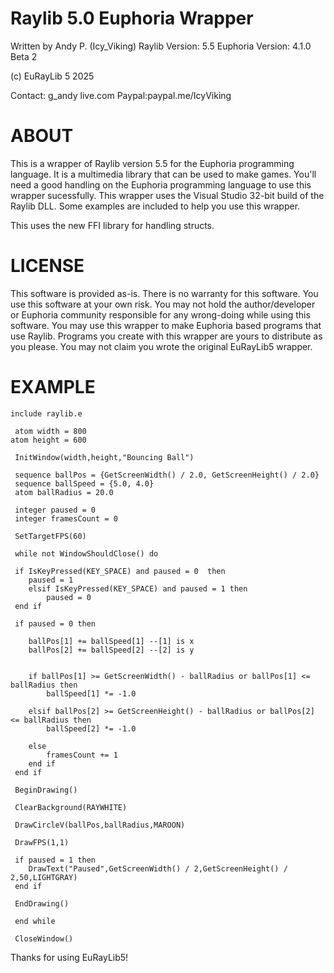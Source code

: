 # Raylib 5.0 Euphoria Wrapper

Written by Andy P. (Icy_Viking)
Raylib Version: 5.5
Euphoria Version: 4.1.0 Beta 2

(c) EuRayLib 5 2025

Contact: g_andy <at> live.com
Paypal:paypal.me/IcyViking

# ABOUT

This is a wrapper of Raylib version 5.5 for the Euphoria programming language. It is a multimedia
library that can be used to make games. You'll need a good handling on the Euphoria programming
language to use this wrapper sucessfully. This wrapper uses the Visual Studio 32-bit build of the
Raylib DLL. Some examples are included to help you use this wrapper.

This uses the new FFI library for handling structs. 

# LICENSE

This software is provided as-is. There is no warranty for this software. You use this software at
your own risk. You may not hold the author/developer or Euphoria community responsible for any
wrong-doing while using this software. You may use this wrapper to make Euphoria based programs
that use Raylib. Programs you create with this wrapper are yours to distribute as you please. You
may not claim you wrote the original EuRayLib5 wrapper. 

# EXAMPLE
``` euphoria
include raylib.e

 atom width = 800
atom height = 600

 InitWindow(width,height,"Bouncing Ball")
 
 sequence ballPos = {GetScreenWidth() / 2.0, GetScreenHeight() / 2.0}
 sequence ballSpeed = {5.0, 4.0}
 atom ballRadius = 20.0
 
 integer paused = 0
 integer framesCount = 0
 
 SetTargetFPS(60)
 
 while not WindowShouldClose() do
 
 if IsKeyPressed(KEY_SPACE) and paused = 0  then
 	paused = 1
 	elsif IsKeyPressed(KEY_SPACE) and paused = 1 then
 		paused = 0
 end if
 
 if paused = 0 then
 
 	ballPos[1] += ballSpeed[1] --[1] is x
 	ballPos[2] += ballSpeed[2] --[2] is y
 	

	if ballPos[1] >= GetScreenWidth() - ballRadius or ballPos[1] <= ballRadius then
		ballSpeed[1] *= -1.0

	elsif ballPos[2] >= GetScreenHeight() - ballRadius or ballPos[2] <= ballRadius then
		ballSpeed[2] *= -1.0

	else
		framesCount += 1
	end if
 end if
 
 BeginDrawing()
 
 ClearBackground(RAYWHITE)
 
 DrawCircleV(ballPos,ballRadius,MAROON)
 
 DrawFPS(1,1)
 
 if paused = 1 then
 	DrawText("Paused",GetScreenWidth() / 2,GetScreenHeight() / 2,50,LIGHTGRAY)
 end if
 
 EndDrawing()
 	
 end while
 
 CloseWindow()
```

Thanks for using EuRayLib5!
